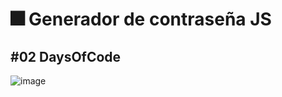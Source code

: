 # 🎆 Generador de contraseña JS
##  #02 DaysOfCode

![image](https://lh3.googleusercontent.com/pw/ABLVV85UdPCuLOw195MBvQ_LBPB_Kc99P9xXX-4EdOsNRB31MTTGwqA8RJTWTNxSVcCfhIUb8TVtMz1ZuqocUR8lxg0eJ4byvxB2phdd2mC8WkRYGhPISwcqqZzeQyx3nPZPCNlm1xEVfW_nVHOF59eo7ttW=w1140-h641-s-no-gm?authuser=0)
